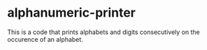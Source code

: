 # alphanumeric-printer
This is a code that prints alphabets and digits consecutively on the occurence of an alphabet.
